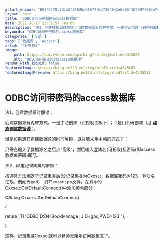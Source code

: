 ```yaml
---
arturl_encode: "68747470:733a2f2f626c6f672e6373646e2e6e65742f6977616e746e6f:6e2f61727469636c652f64657461696c732f34333435383833"
layout: post
title: "ODBC访问带密码的access数据库"
date: 2021-10-17 13:32:57 +08:00
description: "法1，创建数据源时解锁：创建数据源有两种方式，一是手动创建（到控制面板下）；二是用代码创建（见 动态"
keywords: "ODBC访问带密码的access数据库"
categories: ['Sql']
tags: ['数据库', 'Access']
artid: "4345883"
image:
    path: https://api.vvhan.com/api/bing?rand=sj&artid=4345883
    alt: "ODBC访问带密码的access数据库"
render_with_liquid: false
featuredImage: https://bing.ee123.net/img/rand?artid=4345883
featuredImagePreview: https://bing.ee123.net/img/rand?artid=4345883
---
```


# ODBC访问带密码的access数据库

法1，创建数据源时解锁：

创建数据源有两种方式，一是手动创建（到控制面板下）；二是用代码创建（见
[**动态创建数据源**](http://blog.csdn.net/iwantnon/archive/2009/07/14/4345917.aspx)
）。

但是如果想在创建数据源的同时解锁，就只能采用手动的方式了：

只需在输入了数据源名之后点“高级”，然后输入登陆名(可任取)及密码(即access数据库密码)即可。

法2，绑定记录集类时解锁：

按通常方法绑定了记录集类后(设记录集类为Cxxset，数据库密码为123，登陆名任取，例如为god)：打开xxset.cpp文件，在其中的Cxxset::GetDefaultConnect()中添加黄色部分：

CString Cxxset::GetDefaultConnect()
  
{
  
return _T("ODBC;DSN=BookManage
;UID=god;PWD=123
");
  
}

这样，记录集类Cxxset就可以畅通无阻地访问数据库了。